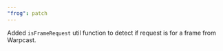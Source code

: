 ```yaml
---
"frog": patch
---
```


Added `isFrameRequest` util function to detect if request is for a frame from Warpcast.
